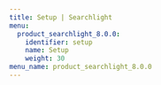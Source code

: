 ```yaml
---
title: Setup | Searchlight
menu:
  product_searchlight_8.0.0:
    identifier: setup
    name: Setup
    weight: 30
menu_name: product_searchlight_8.0.0
---
```

